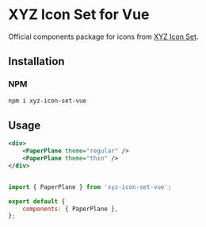 # XYZ Icon Set for Vue

Official components package for icons from [XYZ Icon Set](https://github.com/bartaxyz/xyz-icon-set).

## Installation

### NPM

```bash
npm i xyz-icon-set-vue
```

## Usage

```xml
<div>
    <PaperPlane theme="regular" />
    <PaperPlane theme="thin" />
</div>
```

```js

import { PaperPlane } from 'xyz-icon-set-vue';

export default {
    components: { PaperPlane },
};

```
